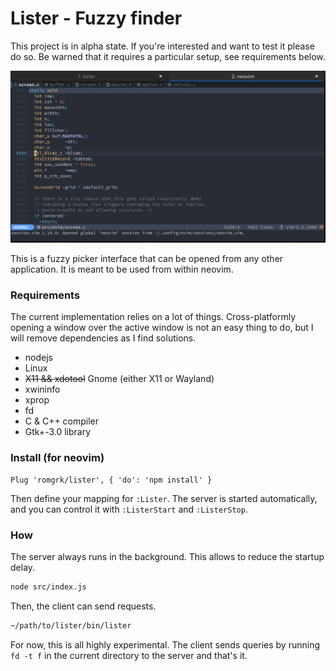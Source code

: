 
# Lister - Fuzzy finder

This project is in alpha state. If you're interested and want to test it please do so.
Be warned that it requires a particular setup, see requirements below.

![lister](./static/lister.gif)

This is a fuzzy picker interface that can be opened from any other 
application. It is meant to be used from within neovim.

### Requirements

The current implementation relies on a lot of things. Cross-platformly
opening a window over the active window is not an easy thing to do,
but I will remove dependencies as I find solutions.

 - nodejs
 - Linux
 - ~~X11 && xdotool~~ Gnome (either X11 or Wayland)
 - xwininfo
 - xprop
 - fd
 - C & C++ compiler
 - Gtk+-3.0 library

### Install (for neovim)

```vim
Plug 'romgrk/lister', { 'do': 'npm install' }
```

Then define your mapping for `:Lister`.
The server is started automatically, and you can control it with `:ListerStart` and `:ListerStop`.

### How

The server always runs in the background. This allows to reduce the
startup delay.

```bash
node src/index.js
```

Then, the client can send requests.

```bash
~/path/to/lister/bin/lister
```

For now, this is all highly experimental. The client sends queries
by running `fd -t f` in the current directory to the server and that's
it.
